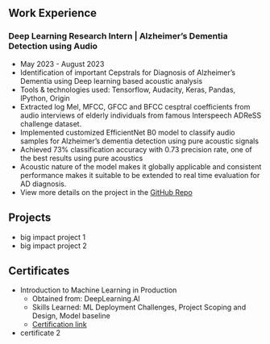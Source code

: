 ## Work Experience
### Deep Learning Research Intern | Alzheimer’s Dementia Detection using Audio
- May 2023 - August 2023
- Identification of important Cepstrals for Diagnosis of Alzheimer’s Dementia using Deep learning based acoustic analysis
- Tools & technologies used: Tensorflow, Audacity, Keras, Pandas, IPython, Origin
- Extracted log Mel, MFCC, GFCC and BFCC cesptral coefficients from audio interviews of elderly individuals from famous Interspeech ADReSS challenge dataset.
- Implemented customized EfficientNet B0 model to classify audio samples for Alzheimer’s dementia detection using pure acoustic signals
- Achieved 73% classification accuracy with 0.73 precision rate, one of the best results using pure acoustics
- Acoustic nature of the model makes it globally applicable and consistent performance makes it suitable to be extended to real time evaluation for AD diagnosis.
- View more details on the project in the [GitHub Repo](https://github.com/megha07d/Alzheimers-dementia-recognition-through-spontaneous-speech)

## Projects
- big impact project 1
- big impact project 2
  
## Certificates
- Introduction to Machine Learning in Production
    - Obtained from: DeepLearning.AI
    - Skills Learned: ML Deployment Challenges, Project Scoping and Design, Model baseline
    - [Certification link](https://www.coursera.org/account/accomplishments/verify/B9P65RBQK5UQ)
- certificate 2
  

  
  
